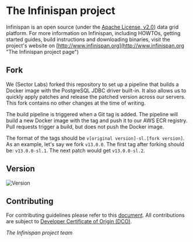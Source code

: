 # The Infinispan project #

Infinispan is an open source (under the [Apache License, v2.0](http://www.apache.org/licenses/LICENSE-2.0.html "The Apache License, v2.0")) data grid platform.  For more information on Infinispan,
including HOWTOs, getting started guides, build instructions and downloading binaries, visit the project's website on
[http://www.infinispan.org](http://www.infinispan.org "The Infinispan project page")

## Fork
We (Sector Labs) forked this repository to set up a pipeline that builds a Docker image with the PostgreSQL JDBC driver built-in. It also allows us to quickly apply patches and release the patched version across our servers. This fork contains no other changes at the time of writing.

The build pipeline is triggered when a Git tag is added. The pipeline will build a new Docker image with the tag and push it to our AWS ECR registry. Pull requests trigger a build, but does not push the Docker image.

The format of the tags should be `v[original version]-sl.[fork version]`. As an example, let's say we fork `v13.0.0`. The first tag after forking should be: `v13.0.0-sl.1`. The next patch would get `v13.0.0-sl.2`.

## Version

![Version](https://maven-badges.herokuapp.com/maven-central/org.infinispan/infinispan-core/badge.svg "Version")

## Contributing

For contributing guidelines please refer to this [document](CONTRIBUTING.md). All contributions are subject to [Developer Certificate of Origin (DCO)](https://developercertificate.org/).

*The Infinispan project team*
